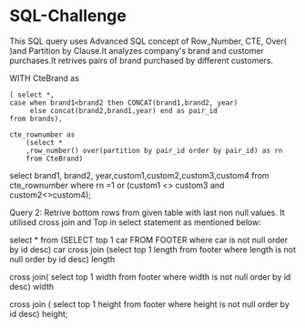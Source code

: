 # SQL-Challenge
This SQL query uses Advanced SQL concept of Row_Number, CTE, Over( )and Partition by Clause.It analyzes company's brand and customer purchases.It retrives pairs of brand purchased by different customers.



WITH CteBrand  as

	( select *,
	case when brand1<brand2 then CONCAT(brand1,brand2, year) 
		 else concat(brand2,brand1,year) end as pair_id
	from brands),

	cte_rownumber as
		(select *
		,row_number() over(partition by pair_id order by pair_id) as rn
		from CteBrand)

select brand1, brand2, year,custom1,custom2,custom3,custom4
from cte_rownumber
where rn =1
or (custom1 <> custom3 and custom2<>custom4);

Query 2:
Retrive bottom rows from given table with last non null values.
It utilised cross join and Top in select statement as mentioned below:

select *
from
	(SELECT 
		top 1 car
	FROM FOOTER 
	where car is not null order by id desc) car
cross join
	(select 
		top 1 length 
	from footer 
	where length is not null 
	order by id desc) length

cross join(
	select 
		top 1 width 
	from footer 
	where width is not null 
	order by id desc) width

cross join (
	select 
		top 1 height 
	from footer 
	where height is not null 
	order by id desc) height;

